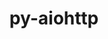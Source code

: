 ---
title: "py-aiohttp"
layout: cache
categories: [package, v0.21.2]
meta: {"versions": ["3.8.4"], "compilers": ["apple-clang@=15.0.0", "gcc@=11.3.0"], "oss": ["ubuntu22.04", "ventura"], "platforms": ["darwin", "linux"], "targets": ["aarch64", "x86_64_v3"], "stacks": ["ml-darwin-aarch64-mps", "ml-linux-x86_64-cpu", "ml-linux-x86_64-cuda", "ml-linux-x86_64-rocm", "root"], "num_specs": 4, "num_specs_by_stack": {"ml-darwin-aarch64-mps": 2, "root": 4, "ml-linux-x86_64-cpu": 2, "ml-linux-x86_64-cuda": 2, "ml-linux-x86_64-rocm": 1}}
spec_details: [{"hash": "qdekmnwzzny4ectxoggzlhrozl6q3ot2", "compiler": "apple-clang@=15.0.0", "versions": ["3.8.4"], "os": "ventura", "platform": "darwin", "target": "aarch64", "variants": ["build_system=python_pip"], "stacks": ["ml-darwin-aarch64-mps", "root"], "size": "-", "tarball": "https://binaries.spack.io/releases/v0.21.2/build_cache/darwin-ventura-aarch64/apple-clang-15.0.0/py-aiohttp-3.8.4/darwin-ventura-aarch64-apple-clang-15.0.0-py-aiohttp-3.8.4-qdekmnwzzny4ectxoggzlhrozl6q3ot2.spack"}, {"hash": "ahk4bkeg5sndc3stp7xdtdac3zm5llcv", "compiler": "apple-clang@=15.0.0", "versions": ["3.8.4"], "os": "ventura", "platform": "darwin", "target": "aarch64", "variants": ["build_system=python_pip"], "stacks": ["ml-darwin-aarch64-mps", "root"], "size": "-", "tarball": "https://binaries.spack.io/releases/v0.21.2/build_cache/darwin-ventura-aarch64/apple-clang-15.0.0/py-aiohttp-3.8.4/darwin-ventura-aarch64-apple-clang-15.0.0-py-aiohttp-3.8.4-ahk4bkeg5sndc3stp7xdtdac3zm5llcv.spack"}, {"hash": "rhdqyp7wppdduqdwaonzxosisrcfeg6f", "compiler": "gcc@=11.3.0", "versions": ["3.8.4"], "os": "ubuntu22.04", "platform": "linux", "target": "x86_64_v3", "variants": ["build_system=python_pip"], "stacks": ["ml-linux-x86_64-cpu", "ml-linux-x86_64-cuda", "root"], "size": "-", "tarball": "https://binaries.spack.io/releases/v0.21.2/build_cache/linux-ubuntu22.04-x86_64_v3/gcc-11.3.0/py-aiohttp-3.8.4/linux-ubuntu22.04-x86_64_v3-gcc-11.3.0-py-aiohttp-3.8.4-rhdqyp7wppdduqdwaonzxosisrcfeg6f.spack"}, {"hash": "f5v4yeha3d7f5t4snvlpl3kjaku3qatl", "compiler": "gcc@=11.3.0", "versions": ["3.8.4"], "os": "ubuntu22.04", "platform": "linux", "target": "x86_64_v3", "variants": ["build_system=python_pip"], "stacks": ["ml-linux-x86_64-rocm", "ml-linux-x86_64-cpu", "ml-linux-x86_64-cuda", "root"], "size": "-", "tarball": "https://binaries.spack.io/releases/v0.21.2/build_cache/linux-ubuntu22.04-x86_64_v3/gcc-11.3.0/py-aiohttp-3.8.4/linux-ubuntu22.04-x86_64_v3-gcc-11.3.0-py-aiohttp-3.8.4-f5v4yeha3d7f5t4snvlpl3kjaku3qatl.spack"}]
---